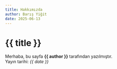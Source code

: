 ```yaml
---
title: Hakkımızda
author: Barış Yiğit
date: 2025-06-13
---
```


# {{ title }}

Merhaba, bu sayfa **{{ author }}** tarafından yazılmıştır.  
Yayın tarihi: *{{ date }}*
